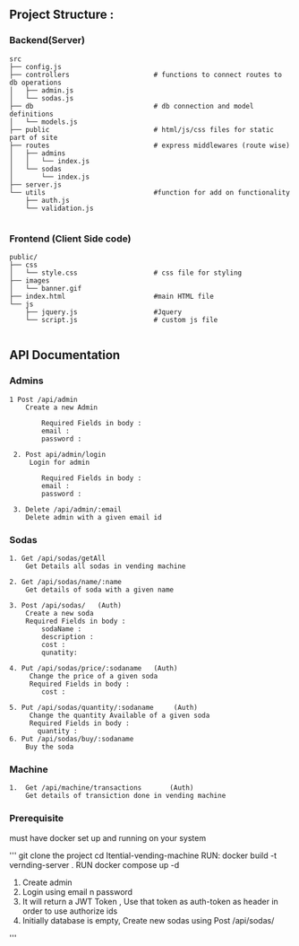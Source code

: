 ## Project Structure :

### Backend(Server)
```
src
├── config.js
├── controllers                     # functions to connect routes to db operations
│   ├── admin.js
│   └── sodas.js
├── db                              # db connection and model definitions
│   └── models.js
├── public                          # html/js/css files for static part of site
├── routes                          # express middlewares (route wise)
│   ├── admins
│   │   └── index.js
│   └── sodas
│       └── index.js
├── server.js
└── utils                           #function for add on functionality
    ├── auth.js
    └── validation.js


```
### Frontend (Client Side code)
```
public/
├── css
│   └── style.css                   # css file for styling
├── images
│   └── banner.gif
├── index.html                      #main HTML file
└── js
    ├── jquery.js                   #Jquery
    └── script.js                   # custom js file 


```


## API Documentation 


### Admins 

    1 Post /api/admin 
        Create a new Admin 
        
            Required Fields in body :
            email :
            password :
        
     2. Post api/admin/login 
         Login for admin 
           
            Required Fields in body :
            email :
            password :
        
     3. Delete /api/admin/:email
        Delete admin with a given email id



### Sodas 
    1. Get /api/sodas/getAll
        Get Details all sodas in vending machine 

    2. Get /api/sodas/name/:name
        Get details of soda with a given name 

    3. Post /api/sodas/   (Auth)
        Create a new soda 
        Required Fields in body :
            sodaName :
            description :
            cost :
            qunatity:  

    4. Put /api/sodas/price/:sodaname   (Auth)
         Change the price of a given soda 
         Required Fields in body :
            cost :

    5. Put /api/sodas/quantity/:sodaname     (Auth)
         Change the quantity Available of a given soda
         Required Fields in body :
           quantity :
    6. Put /api/sodas/buy/:sodaname          
        Buy the soda 

### Machine 
    1.  Get /api/machine/transactions       (Auth)
        Get details of transiction done in vending machine 


### Prerequisite
must have docker set up and running on your system


'''
git clone the project
cd Itential-vending-machine 
RUN:  docker build -t vernding-server .
RUN docker compose up -d

1. Create admin 
2. Login using email n password 
2. It will return a JWT Token , Use that token as auth-token as header in order to use authorize ids
3. Initially database is empty, Create new sodas using Post /api/sodas/


'''


